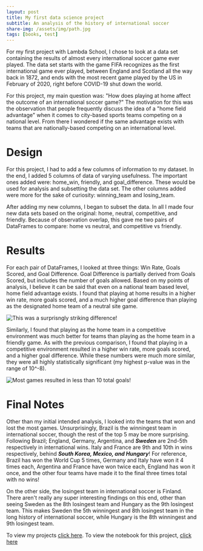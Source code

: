 ```yaml
---
layout: post
title: My first data science project
subtitle: An analysis of the history of international soccer
share-img: /assets/img/path.jpg
tags: [books, test]
---
```

For my first project with Lambda School, I chose to look at a data set containing the results of almost every international soccer game ever played. The data set starts with the game FIFA recognizes as the first international game ever played, between England and Scotland all the way back in 1872, and ends with the most recent game played by the US in February of 2020, right before COVID-19 shut down the world.

For this project, my main question was: "How does playing at home affect the outcome of an international soccer game?" The motivation for this was the observation that people frequently discuss the idea of a "home field advantage" when it comes to city-based sports teams competing on a national level. From there I wondered if the same advantage exists with teams that are nationally-based competing on an international level.

# Design

For this project, I had to add a few columns of information to my dataset. In the end, I added 5 columns of data of varying usefulness. The important ones added were: home_win, friendly, and goal_difference. These would be used for analysis and subsetting the data set. The other columns added were more for the sake of curiosity: winning_team and losing_team. 

After adding my new columns, I began to subset the data. In all I made four new data sets based on the original: home, neutral, competitive, and friendly. Because of observation overlap, this gave me two pairs of DataFrames to compare: home vs neutral, and competitive vs friendly. 

# Results

For each pair of DataFrames, I looked at three things: Win Rate, Goals Scored, and Goal Difference. Goal Difference is partially derived from Goals Scored, but includes the number of goals allowed. Based on my points of analysis, I believe it can be said that even on a national team based level, home field advantage exists. I found that playing at home results in a higher win rate, more goals scored, and a much higher goal difference than playing as the designated home team of a neutral site game. 

![This was a surprisngly striking difference!](http://tristanbrownds.com/assets/img/Home%20vs%20Neutral%20Goal%20Difference.png)

Similarly, I found that playing as the home team in a competitive environment was much better for teams than playing as the home team in a friendly game. As with the previous comparison, I found that playing in a competitive environment resulted in a higher win rate, more goals scored, and a higher goal difference. While these numbers were much more similar, they were all highly statistically significant (my highest p-value was in the range of 10^-8).

![Most games resulted in less than 10 total goals!](http://tristanbrownds.com/assets/img/Goals%20Scored%20vs%20Goals%20Allowed%20Competitive%20vs%20Friendly.png)

# Final Notes

Other than my initial intended analysis, I looked into the teams that won and lost the most games. Unsurprisingly, Brazil is the winningest team in international soccer, though the rest of the top 5 may be more surprising. Following Brazil; England, Germany, Argentina, and **_Sweden_** are 2nd-5th respectively in international wins. Italy and France are 9th and 10th in wins respectively, behind **_South Korea, Mexico, and Hungary_**! For reference, Brazil has won the World Cup 5 times, Germany and Italy have won it 4 times each, Argentina and France have won twice each, England has won it once, and the other four teams have made it to the final three times total with no wins!


On the other side, the losingest team in international soccer is Finland. There aren't really any super interesting findings on this end, other than seeing Sweden as the 8th losingest team and Hungary as the 9th losingest team. This makes Sweden the 5th winningest and 8th losingest team in the long history of international soccer, while Hungary is the 8th winningest and 9th losingest team.

To view my projects [click here](http://tristanbrownds.com/myprojects/). To view the notebook for this project, [click here](https://github.com/Tristan-Brown1096/DS18_Unit_1_Build_Week_Project/blob/master/unit_1_build_week_project.ipynb)
